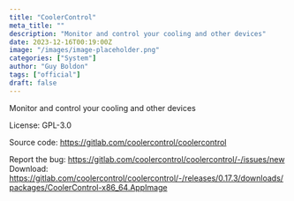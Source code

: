 ```yaml
---
title: "CoolerControl"
meta_title: ""
description: "Monitor and control your cooling and other devices"
date: 2023-12-16T00:19:00Z
image: "/images/image-placeholder.png"
categories: ["System"]
author: "Guy Boldon"
tags: ["official"]
draft: false
---
```


Monitor and control your cooling and other devices

License: GPL-3.0

Source code: https://gitlab.com/coolercontrol/coolercontrol

Report the bug: https://gitlab.com/coolercontrol/coolercontrol/-/issues/new    
Download: https://gitlab.com/coolercontrol/coolercontrol/-/releases/0.17.3/downloads/packages/CoolerControl-x86_64.AppImage

